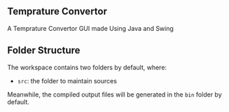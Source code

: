 ## Temprature Convertor

A Temprature Convertor GUI made Using Java and Swing

## Folder Structure

The workspace contains two folders by default, where:

- `src`: the folder to maintain sources

Meanwhile, the compiled output files will be generated in the `bin` folder by default.
